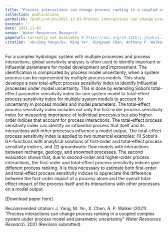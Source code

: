 ```yaml
---
title: "Process interactions can change process ranking in a coupled complex system under process model and parametric uncertainty"
collection: publications
permalink: /publication/2021-12-01-Process interactions can change process ranking in a coupled complex system under process model and parametric uncertainty
excerpt: ''
date: 2021-11-01
venue: 'Water Resources Research'
paperurl: Currently not available #'https://doi.org/10.1016/j.jhydrol.2021.127085'
citation: '<b>Jing Yang</b>, Ming Ye*, Xingyuan Chen, Anthony P. Walker. &quot;Process interactions can change process ranking in a coupled complex system under process model and parametric uncertainty.&quot; <i>Water Resources Research</i>. 2021 (Revision submitted).'
---
```

For a complex hydrologic system with multiple processes and process interactions, global sensitivity analysis is often used to identify important or influential parameters for model development and improvement. The identification is complicated by process model uncertainty, when a system process can be represented by multiple process models. This study develops a new total-effect process sensitivity index to identify influential processes under model uncertainty. This is done by extending Sobol’s total-effect parameter sensitivity index for one system model to total-effect process sensitivity index for multiple system models to account for uncertainty in process models and model parameters. The total-effect process sensitivity index includes not only the first-order process sensitivity index for measuring importance of individual processes but also higher-order indices that account for process interactions. The total-effect process sensitivity index can identify an influential process that itself and its interactions with other processes influence a model output. The total-effect process sensitivity index is applied to two numerical examples: (1) Sobol’s G*-functions with analytical solutions of first-order and total-effect process sensitivity indices, and (2) groundwater flow models with interactions between recharge, geology, and snowmelt processes. The second evaluation shows that, due to second-order and higher-order process interactions, the first-order and total-effect process sensitivity indices give different process ranking. It is thus necessary to estimate both first-order and total-effect process sensitivity indices to appreciate the difference between the first-order impact of a process alone and the overall total-effect impact of the process itself and its interactions with other processes on a model output.

[Download paper here]

Recommended citation: J. Yang, M. Ye., X. Chen, A. P. Walker (2021). "Process interactions can change process ranking in a coupled complex system under process model and parametric uncertainty" <i>Water Resources Research</i>. 2021 (Revision submitted).
